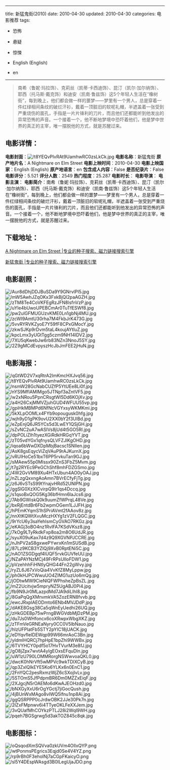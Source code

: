 
---
title: 新猛鬼街(2010)
date: 2010-04-30
updated: 2010-04-30
categories: 电影推荐
tags:
- 恐怖
- 悬疑
- 惊悚

- English (English)
- en
---


> 南希（鲁妮·玛拉饰）、克莉丝（凯蒂·卡西迪饰）、昆汀（凯尔·加尔纳饰）、耶西（托马斯·戴克饰）和迪安（凯南·鲁兹饰）这5个年轻人生活在“橡树街”，每到晚上，他们都会做一样的噩梦——梦里有一个男人，总是穿着一件红绿相间条纹的破烂汗衫，戴着一顶脏旧的软呢礼帽，半遮盖着一张受到严重烧伤的面孔，手指是一片片锋利的刀片，而且他们还都能听到他发出的异常恐怖的声音。一个接着一个，他不断地梦境中恐吓着他们，他是梦中世界的真正的主宰，唯一摆脱他的方式，就是苏醒过来。

## **电影详情**：

**电影封面**：<img src="https://image.tmdb.org/t/p/w200/t8YEQvPlvRAt9UamhwRC0zsLkCk.jpg" alt="/t8YEQvPlvRAt9UamhwRC0zsLkCk.jpg" title="/t8YEQvPlvRAt9UamhwRC0zsLkCk.jpg">
**电影名称**：新猛鬼街
**原产地片名**：A Nightmare on Elm Street
**电影上映时间**：2010-04-30
**电影上映国家**：English (English)
**原产地语言**：en
**包含成人内容**：False
**是否纪录片**：False
**电影评分**：5.521
**评分人数**：2549
**热门程度**：25.287
**电影时长**：
**电影导演**：
**电影主演**：
**电影简介**：南希（鲁妮·玛拉饰）、克莉丝（凯蒂·卡西迪饰）、昆汀（凯尔·加尔纳饰）、耶西（托马斯·戴克饰）和迪安（凯南·鲁兹饰）这5个年轻人生活在“橡树街”，每到晚上，他们都会做一样的噩梦——梦里有一个男人，总是穿着一件红绿相间条纹的破烂汗衫，戴着一顶脏旧的软呢礼帽，半遮盖着一张受到严重烧伤的面孔，手指是一片片锋利的刀片，而且他们还都能听到他发出的异常恐怖的声音。一个接着一个，他不断地梦境中恐吓着他们，他是梦中世界的真正的主宰，唯一摆脱他的方式，就是苏醒过来。

## **下载地址**：
[A Nightmare on Elm Street |专业的种子搜索、磁力链接搜索引擎](https://movie.amd794.com:2083/?search=A%20Nightmare%20on%20Elm%20Street&ordering=&mode=match_phrase&page_size=10&page=1)

[新猛鬼街 |专业的种子搜索、磁力链接搜索引擎](https://movie.amd794.com:2083/?search=%E6%96%B0%E7%8C%9B%E9%AC%BC%E8%A1%97&ordering=&mode=match_phrase&page_size=10&page=1)
 

## **电影剧照**：
<img src="https://image.tmdb.org/t/p/original/Aur8dDhjDDJBuSDa9Y9GNrvlPI5.jpg" alt="/Aur8dDhjDDJBuSDa9Y9GNrvlPI5.jpg" title="/Aur8dDhjDDJBuSDa9Y9GNrvlPI5.jpg"><img src="https://image.tmdb.org/t/p/original/mW5AwhJZqOKx3FxkBjQl2paAGZH.jpg" alt="/mW5AwhJZqOKx3FxkBjQl2paAGZH.jpg" title="/mW5AwhJZqOKx3FxkBjQl2paAGZH.jpg"><img src="https://image.tmdb.org/t/p/original/zTM8Te4CoVKFEgRzJFN8lsfnVzP.jpg" alt="/zTM8Te4CoVKFEgRzJFN8lsfnVzP.jpg" title="/zTM8Te4CoVKFEgRzJFN8lsfnVzP.jpg"><img src="https://image.tmdb.org/t/p/original/uYle4bUwoUPEBCmAr0TuTfESWf8.jpg" alt="/uYle4bUwoUPEBCmAr0TuTfESWf8.jpg" title="/uYle4bUwoUPEBCmAr0TuTfESWf8.jpg"><img src="https://image.tmdb.org/t/p/original/pw2ulGFMUGUzvKME0Ln1gbNj4MU.jpg" alt="/pw2ulGFMUGUzvKME0Ln1gbNj4MU.jpg" title="/pw2ulGFMUGUzvKME0Ln1gbNj4MU.jpg"><img src="https://image.tmdb.org/t/p/original/zcWI9AmtU30rha7M4FkbJrK473G.jpg" alt="/zcWI9AmtU30rha7M4FkbJrK473G.jpg" title="/zcWI9AmtU30rha7M4FkbJrK473G.jpg"><img src="https://image.tmdb.org/t/p/original/5vvRYRVKZyoE7Y59fF8CPxGMocY.jpg" alt="/5vvRYRVKZyoE7Y59fF8CPxGMocY.jpg" title="/5vvRYRVKZyoE7Y59fF8CPxGMocY.jpg"><img src="https://image.tmdb.org/t/p/original/zkwSJKp9rDvm5taL4koujAYtIuZ.jpg" alt="/zkwSJKp9rDvm5taL4koujAYtIuZ.jpg" title="/zkwSJKp9rDvm5taL4koujAYtIuZ.jpg"><img src="https://image.tmdb.org/t/p/original/kpcLmx3yUGtTgg5czm9NH14IDV2.jpg" alt="/kpcLmx3yUGtTgg5czm9NH14IDV2.jpg" title="/kpcLmx3yUGtTgg5czm9NH14IDV2.jpg"><img src="https://image.tmdb.org/t/p/original/7XU5qKwebJw6rb83NZn3NnoJ5SY.jpg" alt="/7XU5qKwebJw6rb83NZn3NnoJ5SY.jpg" title="/7XU5qKwebJw6rb83NZn3NnoJ5SY.jpg"><img src="https://image.tmdb.org/t/p/original/2Z9gMCdEvpyszHcJbJmFEE2jHuN.jpg" alt="/2Z9gMCdEvpyszHcJbJmFEE2jHuN.jpg" title="/2Z9gMCdEvpyszHcJbJmFEE2jHuN.jpg">

## **电影海报**：
<img src="https://image.tmdb.org/t/p/original/qGtWD2V7xqRtrA2ImKmcHXJvq56.jpg" alt="/qGtWD2V7xqRtrA2ImKmcHXJvq56.jpg" title="/qGtWD2V7xqRtrA2ImKmcHXJvq56.jpg"><img src="https://image.tmdb.org/t/p/original/t8YEQvPlvRAt9UamhwRC0zsLkCk.jpg" alt="/t8YEQvPlvRAt9UamhwRC0zsLkCk.jpg" title="/t8YEQvPlvRAt9UamhwRC0zsLkCk.jpg"><img src="https://image.tmdb.org/t/p/original/nsmW28GcNabCUZfP5YtUEe8Li0f.jpg" alt="/nsmW28GcNabCUZfP5YtUEe8Li0f.jpg" title="/nsmW28GcNabCUZfP5YtUEe8Li0f.jpg"><img src="https://image.tmdb.org/t/p/original/nYS9MflAMlMgo5JTNpf3aZntVF5.jpg" alt="/nYS9MflAMlMgo5JTNpf3aZntVF5.jpg" title="/nYS9MflAMlMgo5JTNpf3aZntVF5.jpg"><img src="https://image.tmdb.org/t/p/original/w2xNRou5PpnCRsgtWl5Dd6KOjXv.jpg" alt="/w2xNRou5PpnCRsgtWl5Dd6KOjXv.jpg" title="/w2xNRou5PpnCRsgtWl5Dd6KOjXv.jpg"><img src="https://image.tmdb.org/t/p/original/a4H26CxjMMVZjuhGUD4WFUU55vp.jpg" alt="/a4H26CxjMMVZjuhGUD4WFUU55vp.jpg" title="/a4H26CxjMMVZjuhGUD4WFUU55vp.jpg"><img src="https://image.tmdb.org/t/p/original/gpiHkMBMPd6NfNcVGYxsyWKMKmi.jpg" alt="/gpiHkMBMPd6NfNcVGYxsyWKMKmi.jpg" title="/gpiHkMBMPd6NfNcVGYxsyWKMKmi.jpg"><img src="https://image.tmdb.org/t/p/original/5kXLpOOMLx4FYb9opougusk0hfg.jpg" alt="/5kXLpOOMLx4FYb9opougusk0hfg.jpg" title="/5kXLpOOMLx4FYb9opougusk0hfg.jpg"><img src="https://image.tmdb.org/t/p/original/wjh9yD1gPK9ovU2XX0bY2f3UlBd.jpg" alt="/wjh9yD1gPK9ovU2XX0bY2f3UlBd.jpg" title="/wjh9yD1gPK9ovU2XX0bY2f3UlBd.jpg"><img src="https://image.tmdb.org/t/p/original/eZpEnjQ6JR5YCs5d3LwEY1QSjGH.jpg" alt="/eZpEnjQ6JR5YCs5d3LwEY1QSjGH.jpg" title="/eZpEnjQ6JR5YCs5d3LwEY1QSjGH.jpg"><img src="https://image.tmdb.org/t/p/original/sZvNC2uA7wASIVs8jUd4t5GO5Rl.jpg" alt="/sZvNC2uA7wASIVs8jUd4t5GO5Rl.jpg" title="/sZvNC2uA7wASIVs8jUd4t5GO5Rl.jpg"><img src="https://image.tmdb.org/t/p/original/dpPOLiZIh1tyezXGiRdkHRGqYVT.jpg" alt="/dpPOLiZIh1tyezXGiRdkHRGqYVT.jpg" title="/dpPOLiZIh1tyezXGiRdkHRGqYVT.jpg"><img src="https://image.tmdb.org/t/p/original/zT05vdYGx1qfnysQLVFZJlKgOHD.jpg" alt="/zT05vdYGx1qfnysQLVFZJlKgOHD.jpg" title="/zT05vdYGx1qfnysQLVFZJlKgOHD.jpg"><img src="https://image.tmdb.org/t/p/original/iqoa6bWwDXDpMbjBacsc1SNIIen.jpg" alt="/iqoa6bWwDXDpMbjBacsc1SNIIen.jpg" title="/iqoa6bWwDXDpMbjBacsc1SNIIen.jpg"><img src="https://image.tmdb.org/t/p/original/AsK8gsEqycViZqVAuP9rAJKurnX.jpg" alt="/AsK8gsEqycViZqVAuP9rAJKurnX.jpg" title="/AsK8gsEqycViZqVAuP9rAJKurnX.jpg"><img src="https://image.tmdb.org/t/p/original/vRUIHoCe51bxT6PP5rvkuTan9GJ.jpg" alt="/vRUIHoCe51bxT6PP5rvkuTan9GJ.jpg" title="/vRUIHoCe51bxT6PP5rvkuTan9GJ.jpg"><img src="https://image.tmdb.org/t/p/original/sMAew55p0Mlssx90ZnS3FbZ5Mvm.jpg" alt="/sMAew55p0Mlssx90ZnS3FbZ5Mvm.jpg" title="/sMAew55p0Mlssx90ZnS3FbZ5Mvm.jpg"><img src="https://image.tmdb.org/t/p/original/t7g2RYEc9PeGChShf8mhFDZGSmo.jpg" alt="/t7g2RYEc9PeGChShf8mhFDZGSmo.jpg" title="/t7g2RYEc9PeGChShf8mhFDZGSmo.jpg"><img src="https://image.tmdb.org/t/p/original/4W2GvVM89Xu4HTxUbun4AO0yOAJ.jpg" alt="/4W2GvVM89Xu4HTxUbun4AO0yOAJ.jpg" title="/4W2GvVM89Xu4HTxUbun4AO0yOAJ.jpg"><img src="https://image.tmdb.org/t/p/original/nZLzgQxxngAoAmn7BVrECfyFjTg.jpg" alt="/nZLzgQxxngAoAmn7BVrECfyFjTg.jpg" title="/nZLzgQxxngAoAmn7BVrECfyFjTg.jpg"><img src="https://image.tmdb.org/t/p/original/z6J6vSTsS99tYnajvHRd52UNlPN.jpg" alt="/z6J6vSTsS99tYnajvHRd52UNlPN.jpg" title="/z6J6vSTsS99tYnajvHRd52UNlPN.jpg"><img src="https://image.tmdb.org/t/p/original/ggSlG0XzXICvirpQ9Ir1qs4Dccq.jpg" alt="/ggSlG0XzXICvirpQ9Ir1qs4Dccq.jpg" title="/ggSlG0XzXICvirpQ9Ir1qs4Dccq.jpg"><img src="https://image.tmdb.org/t/p/original/s1qsoBxQOG5Kg36bfHmn6laJcs6.jpg" alt="/s1qsoBxQOG5Kg36bfHmn6laJcs6.jpg" title="/s1qsoBxQOG5Kg36bfHmn6laJcs6.jpg"><img src="https://image.tmdb.org/t/p/original/7Ab9GWiskQ0k9uumZfWPrqL48Ve.jpg" alt="/7Ab9GWiskQ0k9uumZfWPrqL48Ve.jpg" title="/7Ab9GWiskQ0k9uumZfWPrqL48Ve.jpg"><img src="https://image.tmdb.org/t/p/original/bxRjEntdBr6Fb2wpmOGem1LJJFH.jpg" alt="/bxRjEntdBr6Fb2wpmOGem1LJJFH.jpg" title="/bxRjEntdBr6Fb2wpmOGem1LJJFH.jpg"><img src="https://image.tmdb.org/t/p/original/hPEmKYqmS1hSPriAVmt2fAAov8z.jpg" alt="/hPEmKYqmS1hSPriAVmt2fAAov8z.jpg" title="/hPEmKYqmS1hSPriAVmt2fAAov8z.jpg"><img src="https://image.tmdb.org/t/p/original/nnXtKQWtXvuMczHXYg1zV2FLQGC.jpg" alt="/nnXtKQWtXvuMczHXYg1zV2FLQGC.jpg" title="/nnXtKQWtXvuMczHXYg1zV2FLQGC.jpg"><img src="https://image.tmdb.org/t/p/original/9rYcU6y3saYehIsmCyGVAO7RKGz.jpg" alt="/9rYcU6y3saYehIsmCyGVAO7RKGz.jpg" title="/9rYcU6y3saYehIsmCyGVAO7RKGz.jpg"><img src="https://image.tmdb.org/t/p/original/eKAGj3oBO4nz1RvlFA7KSdVKsz8.jpg" alt="/eKAGj3oBO4nz1RvlFA7KSdVKsz8.jpg" title="/eKAGj3oBO4nz1RvlFA7KSdVKsz8.jpg"><img src="https://image.tmdb.org/t/p/original/7kOg9LTyRkdkFxp8oa2m8O6UdJR.jpg" alt="/7kOg9LTyRkdkFxp8oa2m8O6UdJR.jpg" title="/7kOg9LTyRkdkFxp8oa2m8O6UdJR.jpg"><img src="https://image.tmdb.org/t/p/original/syuX09uKax7d4z9Q9XGVNPJCCRE.jpg" alt="/syuX09uKax7d4z9Q9XGVNPJCCRE.jpg" title="/syuX09uKax7d4z9Q9XGVNPJCCRE.jpg"><img src="https://image.tmdb.org/t/p/original/nJhPV2aS8gxwePYwrxKn1mSUSdB.jpg" alt="/nJhPV2aS8gxwePYwrxKn1mSUSdB.jpg" title="/nJhPV2aS8gxwePYwrxKn1mSUSdB.jpg"><img src="https://image.tmdb.org/t/p/original/87Lz9KCB3YZlQj9XvB0RptENi5C.jpg" alt="/87Lz9KCB3YZlQj9XvB0RptENi5C.jpg" title="/87Lz9KCB3YZlQj9XvB0RptENi5C.jpg"><img src="https://image.tmdb.org/t/p/original/nAO1ZSGDgqf4lUQF5rvkGUVfeUU.jpg" alt="/nAO1ZSGDgqf4lUQF5rvkGUVfeUU.jpg" title="/nAO1ZSGDgqf4lUQF5rvkGUVfeUU.jpg"><img src="https://image.tmdb.org/t/p/original/NZaPAYNzMCj49FrRPsUIloFDW1.jpg" alt="/NZaPAYNzMCj49FrRPsUIloFDW1.jpg" title="/NZaPAYNzMCj49FrRPsUIloFDW1.jpg"><img src="https://image.tmdb.org/t/p/original/pVzehhhFiHNtIyQHG44Fn22gWvy.jpg" alt="/pVzehhhFiHNtIyQHG44Fn22gWvy.jpg" title="/pVzehhhFiHNtIyQHG44Fn22gWvy.jpg"><img src="https://image.tmdb.org/t/p/original/ryZL6J67xVoQia4VvKfZ8MyLppw.jpg" alt="/ryZL6J67xVoQia4VvKfZ8MyLppw.jpg" title="/ryZL6J67xVoQia4VvKfZ8MyLppw.jpg"><img src="https://image.tmdb.org/t/p/original/ph0kHJPCWwuUO4ZIMG1uzUo6mQg.jpg" alt="/ph0kHJPCWwuUO4ZIMG1uzUo6mQg.jpg" title="/ph0kHJPCWwuUO4ZIMG1uzUo6mQg.jpg"><img src="https://image.tmdb.org/t/p/original/jODtwMW9CieNlQFWPhsheZpBsZL.jpg" alt="/jODtwMW9CieNlQFWPhsheZpBsZL.jpg" title="/jODtwMW9CieNlQFWPhsheZpBsZL.jpg"><img src="https://image.tmdb.org/t/p/original/mZ2Ucitvjw5mpryNZ5UgABJ0Pi4.jpg" alt="/mZ2Ucitvjw5mpryNZ5UgABJ0Pi4.jpg" title="/mZ2Ucitvjw5mpryNZ5UgABJ0Pi4.jpg"><img src="https://image.tmdb.org/t/p/original/fb9N9Jr0MLazpdMd7JA9diLIhl8.jpg" alt="/fb9N9Jr0MLazpdMd7JA9diLIhl8.jpg" title="/fb9N9Jr0MLazpdMd7JA9diLIhl8.jpg"><img src="https://image.tmdb.org/t/p/original/8GaPqQgXMnvmkVA5ZozERN8fvvb.jpg" alt="/8GaPqQgXMnvmkVA5ZozERN8fvvb.jpg" title="/8GaPqQgXMnvmkVA5ZozERN8fvvb.jpg"><img src="https://image.tmdb.org/t/p/original/ewcJRxplAEODmto6ENb4MVJDdP.jpg" alt="/ewcJRxplAEODmto6ENb4MVJDdP.jpg" title="/ewcJRxplAEODmto6ENb4MVJDdP.jpg"><img src="https://image.tmdb.org/t/p/original/dAKE8Gsg38Ca5qWnEyUedhi26UQ.jpg" alt="/dAKE8Gsg38Ca5qWnEyUedhi26UQ.jpg" title="/dAKE8Gsg38Ca5qWnEyUedhi26UQ.jpg"><img src="https://image.tmdb.org/t/p/original/zHkGDEBp75wPrngBWGVdbMjDzPM.jpg" alt="/zHkGDEBp75wPrngBWGVdbMjDzPM.jpg" title="/zHkGDEBp75wPrngBWGVdbMjDzPM.jpg"><img src="https://image.tmdb.org/t/p/original/du7Js0WHfoncx6coXRwpxWbgXKZ.jpg" alt="/du7Js0WHfoncx6coXRwpxWbgXKZ.jpg" title="/du7Js0WHfoncx6coXRwpxWbgXKZ.jpg"><img src="https://image.tmdb.org/t/p/original/zTFmVeGRNEaNyry0CC0V5lbNauo.jpg" alt="/zTFmVeGRNEaNyry0CC0V5lbNauo.jpg" title="/zTFmVeGRNEaNyry0CC0V5lbNauo.jpg"><img src="https://image.tmdb.org/t/p/original/hIzUFPIatFb5STY2pYIC18jUACK.jpg" alt="/hIzUFPIatFb5STY2pYIC18jUACK.jpg" title="/hIzUFPIatFb5STY2pYIC18jUACK.jpg"><img src="https://image.tmdb.org/t/p/original/eDYqvfIeIDEWqp99W66mrAoC3Bn.jpg" alt="/eDYqvfIeIDEWqp99W66mrAoC3Bn.jpg" title="/eDYqvfIeIDEWqp99W66mrAoC3Bn.jpg"><img src="https://image.tmdb.org/t/p/original/yIdmlHQRCj7hpHpE1bpZhi9WWBx.jpg" alt="/yIdmlHQRCj7hpHpE1bpZhi9WWBx.jpg" title="/yIdmlHQRCj7hpHpE1bpZhi9WWBx.jpg"><img src="https://image.tmdb.org/t/p/original/6TVYHCY0pdf5o17HvTVurM3e8fJ.jpg" alt="/6TVYHCY0pdf5o17HvTVurM3e8fJ.jpg" title="/6TVYHCY0pdf5o17HvTVurM3e8fJ.jpg"><img src="https://image.tmdb.org/t/p/original/gO8jZpx7wvtA4yIgEOxsEFquDln.jpg" alt="/gO8jZpx7wvtA4yIgEOxsEFquDln.jpg" title="/gO8jZpx7wvtA4yIgEOxsEFquDln.jpg"><img src="https://image.tmdb.org/t/p/original/uW1zU790LOMMRorgNSWwvoaQKL0.jpg" alt="/uW1zU790LOMMRorgNSWwvoaQKL0.jpg" title="/uW1zU790LOMMRorgNSWwvoaQKL0.jpg"><img src="https://image.tmdb.org/t/p/original/dwcK0hNrVft5wMPVc9wkTDlXCyB.jpg" alt="/dwcK0hNrVft5wMPVc9wkTDlXCyB.jpg" title="/dwcK0hNrVft5wMPVc9wkTDlXCyB.jpg"><img src="https://image.tmdb.org/t/p/original/qp3ZxIQIkEYE5Ko6YLKx6n0EnC1.jpg" alt="/qp3ZxIQIkEYE5Ko6YLKx6n0EnC1.jpg" title="/qp3ZxIQIkEYE5Ko6YLKx6n0EnC1.jpg"><img src="https://image.tmdb.org/t/p/original/2FnYQC2pesRxmzWjZ6cSXojIvLv.jpg" alt="/2FnYQC2pesRxmzWjZ6cSXojIvLv.jpg" title="/2FnYQC2pesRxmzWjZ6cSXojIvLv.jpg"><img src="https://image.tmdb.org/t/p/original/5STOmS5JfPdpmBR6Dm0MZZxEiqF.jpg" alt="/5STOmS5JfPdpmBR6Dm0MZZxEiqF.jpg" title="/5STOmS5JfPdpmBR6Dm0MZZxEiqF.jpg"><img src="https://image.tmdb.org/t/p/original/2XJgcjN5rOAEMo6dKwAJEOHzd0.jpg" alt="/2XJgcjN5rOAEMo6dKwAJEOHzd0.jpg" title="/2XJgcjN5rOAEMo6dKwAJEOHzd0.jpg"><img src="https://image.tmdb.org/t/p/original/bNXGyXxU6rOgYGctj7jiGocQush.jpg" alt="/bNXGyXxU6rOgYGctj7jiGocQush.jpg" title="/bNXGyXxU6rOgYGctj7jiGocQush.jpg"><img src="https://image.tmdb.org/t/p/original/4jBUnWxMAgo8vIWQ5lfnu1np8Ai.jpg" alt="/4jBUnWxMAgo8vIWQ5lfnu1np8Ai.jpg" title="/4jBUnWxMAgo8vIWQ5lfnu1np8Ai.jpg"><img src="https://image.tmdb.org/t/p/original/ggQSRPPP0cJrdwOBK2JJe30Pk7n.jpg" alt="/ggQSRPPP0cJrdwOBK2JJe30Pk7n.jpg" title="/ggQSRPPP0cJrdwOBK2JJe30Pk7n.jpg"><img src="https://image.tmdb.org/t/p/original/2IZxFMpnwv6i4TTyeOKLFeXXJem.jpg" alt="/2IZxFMpnwv6i4TTyeOKLFeXXJem.jpg" title="/2IZxFMpnwv6i4TTyeOKLFeXXJem.jpg"><img src="https://image.tmdb.org/t/p/original/3vQUafMhCOYkzPTLJ28i2WqI9WH.jpg" alt="/3vQUafMhCOYkzPTLJ28i2WqI9WH.jpg" title="/3vQUafMhCOYkzPTLJ28i2WqI9WH.jpg"><img src="https://image.tmdb.org/t/p/original/pqeh7BGSgrwg5d3akTOZ845c8qk.jpg" alt="/pqeh7BGSgrwg5d3akTOZ845c8qk.jpg" title="/pqeh7BGSgrwg5d3akTOZ845c8qk.jpg">

## **电影图标**：
<img src="https://image.tmdb.org/t/p/original/oQsqodXmSQVva0zkUVm4OIlxQYP.png" alt="/oQsqodXmSQVva0zkUVm4OIlxQYP.png" title="/oQsqodXmSQVva0zkUVm4OIlxQYP.png"><img src="https://image.tmdb.org/t/p/original/wtPonmsPEgrics3Eqjd0Se4V4YZ.png" alt="/wtPonmsPEgrics3Eqjd0Se4V4YZ.png" title="/wtPonmsPEgrics3Eqjd0Se4V4YZ.png"><img src="https://image.tmdb.org/t/p/original/rp9rBh0F3ehoINj7aCGpFKaicyO.png" alt="/rp9rBh0F3ehoINj7aCGpFKaicyO.png" title="/rp9rBh0F3ehoINj7aCGpFKaicyO.png"><img src="https://image.tmdb.org/t/p/original/sl5Y4DEspWAsgd3B0ILegUjaJDO.png" alt="/sl5Y4DEspWAsgd3B0ILegUjaJDO.png" title="/sl5Y4DEspWAsgd3B0ILegUjaJDO.png">
